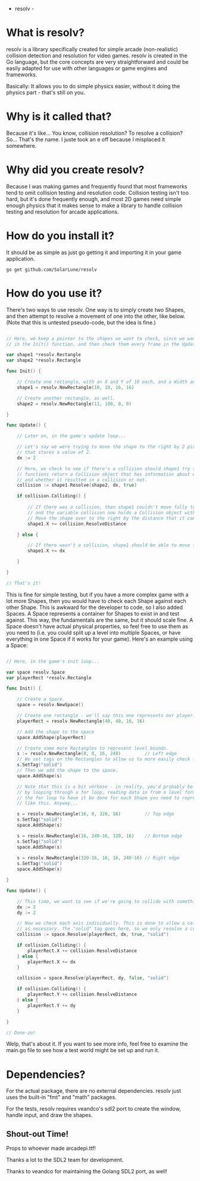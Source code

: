 
- resolv -

# What is resolv?

resolv is a library specifically created for simple arcade (non-realistic) collision detection and resolution for video games. resolv is created in the Go language, but the core concepts are very straightforward and could be easily adapted for use with other languages or game engines and frameworks.

Basically: It allows you to do simple physics easier, without it doing the physics part - that's still on you.

# Why is it called that?

Because it's like... You know, collision resolution? To resolve a collision? So... That's the name. I juste took an e off because I misplaced it somewhere.

# Why did you create resolv?

Because I was making games and frequently found that most frameworks tend to omit collision testing and resolution code. Collision testing isn't too hard, but it's done frequently enough, and most 2D games need simple enough physics that it makes sense to make a library to handle collision testing and resolution for arcade applications.

# How do you install it?

It should be as simple as just go getting it and importing it in your game application.

`go get github.com/SolarLune/resolv`

# How do you use it?

There's two ways to use resolv. One way is to simply create two Shapes, and then attempt to resolve a movement of one into the other, like below. (Note that this is untested pseudo-code, but the idea is fine.)

```go

// Here, we keep a pointer to the shapes we want to check, since we want to create them just once
// in the Init() function, and then check them every frame in the Update() function.

var shape1 *resolv.Rectangle
var shape2 *resolv.Rectangle

func Init() {

    // Create one rectangle, with an X and Y of 10 each, and a Width and Height of 16 each.
    shape1 = resolv.NewRectangle(10, 10, 16, 16)

    // Create another rectangle, as well.
    shape2 = resolv.NewRectangle(11, 100, 0, 0)

}

func Update() {

    // Later on, in the game's update loop...

    // Let's say we were trying to move the shape to the right by 2 pixels. We'll create a delta X movement variable
    // that stores a value of 2.
    dx := 2

    // Here, we check to see if there's a collision should shape1 try to move to the right by 10 pixels. The Resolve()
    // functions return a Collision object that has information about whether the attempted movement would work,
    // and whether it resulted in a collision or not.
    collision := shape1.Resolve(shape2, dx, true)

    if collision.Colliding() {
        
        // If there was a collision, then shape1 couldn't move fully to the right. It came into contact with shape2,
        // and the variable collision now holds a Collision object with helpful information, like how far it was able to move.
        // Move the shape over to the right by the distance that it can to come into full contact with shape2.
        shape1.X += collision.ResolveDistance

    } else {

        // If there wasn't a collision, shape1 should be able to move fully to the right, so we move it.
        shape1.X += dx

    }

}

// That's it!

```

This is fine for simple testing, but if you have a more complex game with a lot more Shapes, then you would have to check each Shape against each other Shape. This is awkward for the developer to code, so I also added Spaces. A Space represents a container for Shapes to exist in and test against. This way, the fundamentals are the same, but it should scale fine. A Space doesn't have actual physical properties, so feel free to use them as you need to (i.e. you could split up a level into multiple Spaces, or have everything in one Space if it works for your game). Here's an example using a Space:

```go

// Here, in the game's init loop...

var space resolv.Space
var playerRect *resolv.Rectangle

func Init() {

    // Create a space.
    space = resolv.NewSpace()

    // Create one rectangle - we'll say this one represents our player.
    playerRect = resolv.NewRectangle(40, 40, 16, 16)

    // Add the shape to the space
    space.AddShape(playerRect)

    // Create some more Rectangles to represent level bounds.
    s := resolv.NewRectangle(0, 0, 16, 240)         // Left edge
    // We set tags on the Rectangles to allow us to more easily check for collisions by specific "type".
    s.SetTag("solid")
    // Then we add the shape to the space.
    space.AddShape(s)

    // Note that this is a bit verbose - in reality, you'd probably be loading the necessary data to construct the Shapes
    // by looping through a for loop, reading data in from a level format, like Tiled's TMX format. Then you'd just do it once in
    // the for loop to have it be done for each Shape you need to represent your level geometry, rather than hand-coding the shapes
    // like this. Anyway...

    s = resolv.NewRectangle(16, 0, 320, 16)         // Top edge
    s.SetTag("solid")
    space.AddShape(s)

    s = resolv.NewRectangle(16, 240-16, 320, 16)    // Bottom edge
    s.SetTag("solid")
    space.AddShape(s)
    
    s = resolv.NewRectangle(320-16, 16, 16, 240-16) // Right edge
    s.SetTag("solid")
    space.AddShape(s)

}

func Update() {

    // This time, we want to see if we're going to collide with something moving down-right by 2 pixels, each axis.
    dx := 2
    dy := 2

    // Now we check each axis individually. This is done to allow a collision on one axis to not stop movement on the other
    // as necessary. The "solid" tag goes here, so we only resolve a collision against Shapes that have that tag.
    collision := space.Resolve(playerRect, dx, true, "solid")

    if collision.Colliding() {
        playerRect.X += collision.ResolveDistance
    } else {
        playerRect.X += dx
    }

    collision = space.Resolve(playerRect, dy, false, "solid")

    if collision.Colliding() {
        playerRect.Y += collision.ResolveDistance
    } else {
        playerRect.Y += dy
    }

}

// Done-zo!

```

Welp, that's about it. If you want to see more info, feel free to examine the main.go file to see how a test world might be set up and run it.

# Dependencies?

For the actual package, there are no external dependencies. resolv just uses the built-in "fmt" and "math" packages. 

For the tests, resolv requires veandco's sdl2 port to create the window, handle input, and draw the shapes.

## Shout-out Time!

Props to whoever made arcadepi.ttf!

Thanks a lot to the SDL2 team for development.

Thanks to veandco for maintaining the Golang SDL2 port, as well!
